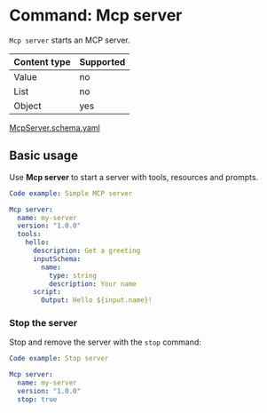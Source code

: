 # Command: Mcp server

`Mcp server` starts an MCP server.

| Content type | Supported |
|--------------|-----------|
| Value        | no        |
| List         | no        |
| Object       | yes       |

[McpServer.schema.yaml](schema/McpServer.schema.yaml)

## Basic usage

Use **Mcp server** to start a server with tools, resources and prompts.

```yaml specscript
Code example: Simple MCP server

Mcp server:
  name: my-server
  version: "1.0.0"
  tools:
    hello:
      description: Get a greeting
      inputSchema:
        name:
          type: string
          description: Your name
      script:
        Output: Hello ${input.name}!
```

### Stop the server

Stop and remove the server with the `stop` command:

```yaml specscript
Code example: Stop server

Mcp server:
  name: my-server
  version: "1.0.0"
  stop: true
```
